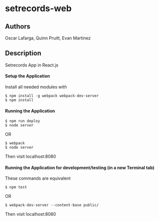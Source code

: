 # setrecords-web
## Authors
Oscar Lafarga, Quinn Pruitt, Evan Martinez

## Description
Setrecords App in React.js

#### Setup the Application
Install all needed modules with
```
$ npm install -g webpack webpack-dev-server
$ npm install
```

#### Running the Application
```
$ npm run deploy
$ node server
```
OR
```
$ webpack
$ node server
```
Then visit localhost:8080

#### Running the Application for development/testing (in a new Terminal tab)
These commands are equivalent
```
$ npm test
```
OR
```
$ webpack-dev-server --content-base public/
```
Then visit localhost:8080

